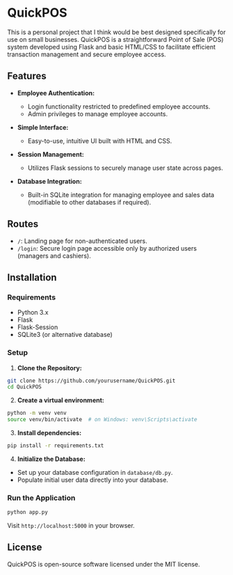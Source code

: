 # QuickPOS

This is a personal project that I think would be best designed specifically for use on small businesses.
QuickPOS is a straightforward Point of Sale (POS) system developed using Flask and basic HTML/CSS to facilitate efficient transaction management and secure employee access.

## Features

- **Employee Authentication:**
  - Login functionality restricted to predefined employee accounts.
  - Admin privileges to manage employee accounts.

- **Simple Interface:**
  - Easy-to-use, intuitive UI built with HTML and CSS.

- **Session Management:**
  - Utilizes Flask sessions to securely manage user state across pages.

- **Database Integration:**
  - Built-in SQLite integration for managing employee and sales data (modifiable to other databases if required).

## Routes

- `/`: Landing page for non-authenticated users.
- `/login`: Secure login page accessible only by authorized users (managers and cashiers).

## Installation

### Requirements

- Python 3.x
- Flask
- Flask-Session
- SQLite3 (or alternative database)

### Setup

1. **Clone the Repository:**
```bash
git clone https://github.com/yourusername/QuickPOS.git
cd QuickPOS
```

2. **Create a virtual environment:**
```bash
python -m venv venv
source venv/bin/activate  # on Windows: venv\Scripts\activate
```

3. **Install dependencies:**
```bash
pip install -r requirements.txt
```

4. **Initialize the Database:**
- Set up your database configuration in `database/db.py`.
- Populate initial user data directly into your database.

### Run the Application
```bash
python app.py
```

Visit `http://localhost:5000` in your browser.

## License
QuickPOS is open-source software licensed under the MIT license.

